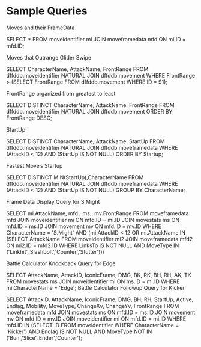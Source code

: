 # Sample Queries

Moves and their FrameData

SELECT * FROM moveidentifier mi JOIN moveframedata mfd ON mi.ID = mfd.ID;

Moves that Outrange Glider Swipe

SELECT CharacterName, AttackName, FrontRange FROM dffddb.moveidentifier NATURAL JOIN dffddb.movement
WHERE FrontRange > (SELECT FrontRange FROM dffddb.movement WHERE ID = 91);

FrontRange organized from greatest to least

SELECT DISTINCT CharacterName, AttackName, FrontRange FROM dffddb.moveidentifier NATURAL JOIN dffddb.movement
ORDER BY FrontRange DESC;

StartUp

SELECT DISTINCT CharacterName, AttackName, StartUp FROM dffddb.moveidentifier NATURAL JOIN dffddb.moveframedata
WHERE (AttackID < 12) AND (StartUp IS NOT NULL)
ORDER BY Startup;

Fastest Move’s Startup

SELECT DISTINCT MIN(StartUp),CharacterName FROM dffddb.moveidentifier NATURAL JOIN dffddb.moveframedata
WHERE (AttackID < 12) AND (StartUp IS NOT NULL)
GROUP BY CharacterName;

Frame Data Display Query for S.Might

SELECT mi.AttackName, mfd.*, ms.*, mv.FrontRange         FROM moveframedata mfd         JOIN moveidentifier mi ON mfd.ID = mi.ID         JOIN movestats ms ON mfd.ID = ms.ID         JOIN movement mv ON mfd.ID = mv.ID         WHERE CharacterName = 'S.Might'         AND (mi.AttackID < 12 OR mi.AttackName          IN (SELECT AttackName FROM moveidentifier mi2             JOIN moveframedata mfd2 ON mi2.ID = mfd2.ID             WHERE LinksTo IS NOT NULL AND MoveType IN ('Linkhit','Slashbolt','Counter','Stutter')))

Battle Calculator Knockback Query for Edge

SELECT AttackName, AttackID, IconicFrame, DMG, BK, RK, BH, RH, AK, TK         FROM movestats ms JOIN moveidentifier mi ON ms.ID = mi.ID         WHERE mi.CharacterName = 'Edge';
Battle Calculator Followup Query for Kicker

SELECT AttackID, AttackName, IconicFrame, DMG, BH, RH, StartUp, Active, Endlag, Mobility, MoveType, ChangeXv, ChangeYv, FrontRange         FROM moveframedata mfd JOIN movestats ms ON mfd.ID = ms.ID JOIN movement mv ON mfd.ID = mv.ID JOIN moveidentifier mi ON mfd.ID = mi.ID         WHERE mfd.ID IN (SELECT ID FROM moveidentifier WHERE CharacterName = 'Kicker') AND Endlag IS NOT NULL AND MoveType NOT IN ('Bun','Slice','Ender','Counter');
